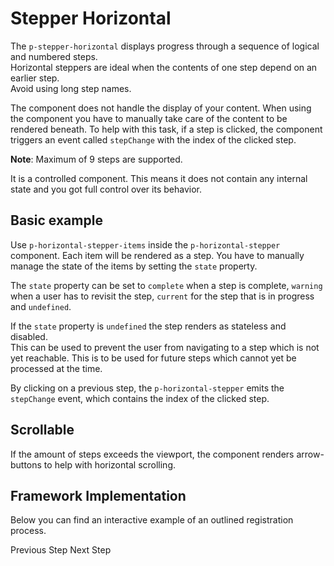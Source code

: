 # Stepper Horizontal

The `p-stepper-horizontal` displays progress through a sequence of logical and numbered steps.  
Horizontal steppers are ideal when the contents of one step depend on an earlier step.  
Avoid using long step names.

The component does not handle the display of your content. When using the component you have to manually take care of
the content to be rendered beneath. To help with this task, if a step is clicked, the component triggers an event called
`stepChange` with the index of the clicked step.

**Note**: Maximum of 9 steps are supported.

It is a controlled component. This means it does not contain any internal state and you got full control over its
behavior.

<TableOfContents></TableOfContents>

## Basic example

Use `p-horizontal-stepper-items` inside the `p-horizontal-stepper` component. Each item will be rendered as a step. You
have to manually manage the state of the items by setting the `state` property.

The `state` property can be set to `complete` when a step is complete, `warning` when a user has to revisit the step,
`current` for the step that is in progress and `undefined`.

If the `state` property is `undefined` the step renders as stateless and disabled.  
This can be used to prevent the user from navigating to a step which is not yet reachable. This is to be used for future
steps which cannot yet be processed at the time.

By clicking on a previous step, the `p-horizontal-stepper` emits the `stepChange` event, which contains the index of the
clicked step.

<Playground :config="config" :markup="basic"></Playground>

## Scrollable

If the amount of steps exceeds the viewport, the component renders arrow-buttons to help with horizontal scrolling.

<Playground :config="config" :markup="scrollable"></Playground>

## Framework Implementation

Below you can find an interactive example of an outlined registration process.

<Playground :frameworkMarkup="codeExample" :config="config">
  <p-stepper-horizontal ref="stepperInteractive" :theme="theme">
    <template v-for="step in steps">
      <p-stepper-horizontal-item :state="step.state">{{step.name}}</p-stepper-horizontal-item>
    </template>  
  </p-stepper-horizontal>

  <template v-for="(content, i) in stepContent">
    <p-text v-if="getActiveStepIndex(steps) === i" :theme="theme" class="mock-content">{{ content }}</p-text>
  </template>

  <p-button-group>
    <p-button
      icon="arrow-head-left"
      variant="tertiary"
      :disabled="getActiveStepIndex(steps) === 0"
      :theme="theme"
      @click="onNextPrevStep('prev')"
    >
      Previous Step
    </p-button>
    <p-button
      variant="primary"
      :disabled="getActiveStepIndex(steps) === steps.length - 1"
      :theme="theme"
      @click="onNextPrevStep('next')"
    >
      Next Step
    </p-button>
  </p-button-group>
</Playground>

<script lang="ts">
import Vue from 'vue';
import Component from 'vue-class-component';
import { getStepperHorizontalCodeSamples } from '@porsche-design-system/shared';
import type { Theme } from '@/models';

@Component
export default class Code extends Vue {
  config = { themeable: true };
  codeExample = getStepperHorizontalCodeSamples();
  
  basic = `<p-stepper-horizontal>
  <p-stepper-horizontal-item state="complete">Step 1</p-stepper-horizontal-item>
  <p-stepper-horizontal-item state="warning">Step 2</p-stepper-horizontal-item>
  <p-stepper-horizontal-item state="current">Step 3</p-stepper-horizontal-item>
  <p-stepper-horizontal-item>Step 4</p-stepper-horizontal-item>
</p-stepper-horizontal>`;
  
  scrollable = `<div style="max-width: 600px">
  <p-stepper-horizontal>
    <p-stepper-horizontal-item state="complete">Step 1</p-stepper-horizontal-item>
    <p-stepper-horizontal-item state="complete">Step 2</p-stepper-horizontal-item>
    <p-stepper-horizontal-item state="complete">Step 3</p-stepper-horizontal-item>
    <p-stepper-horizontal-item state="complete">Step 4</p-stepper-horizontal-item>
    <p-stepper-horizontal-item state="complete">Step 5</p-stepper-horizontal-item>
    <p-stepper-horizontal-item state="current">Step 6</p-stepper-horizontal-item>
    <p-stepper-horizontal-item>Step 7</p-stepper-horizontal-item>
    <p-stepper-horizontal-item>Step 8</p-stepper-horizontal-item>
    <p-stepper-horizontal-item>Step 9</p-stepper-horizontal-item>
  </p-stepper-horizontal>
</div>`;

  steps = [
    {
      state: 'current',
      name: 'Enter personal details',
    },
    {
      name: 'Confirm e-mail',
    },
    {
      name: 'Set password',
    },
  ];

  stepContent = [
    'A form with personal details could be displayed here.',
    'A form with a verification code input field could be displayed here.',
    'A form with a password input field could be displayed here.',
  ];

  getActiveStepIndex(steps) {
    return steps.findIndex((step) => step.state === 'current');
  }
  
  onNextPrevStep(direction) {
    const newState = [...this.steps];
    const activeStepIndex = this.getActiveStepIndex(newState);

    if (direction === 'next') {
      newState[activeStepIndex].state = 'complete';
      newState[activeStepIndex + 1].state = 'current';
    } else {
      delete newState[activeStepIndex].state;
      newState[activeStepIndex - 1].state = 'current';
    }

    this.steps = newState;
  }
  mounted() {   
    /* initially update accordion with open attribute in playground */
    this.registerEvents();

    /* theme switch needs to register event listeners again */
    const themeTabs = this.$el.querySelectorAll('.playground > p-tabs-bar');
    themeTabs.forEach(tab => tab.addEventListener('tabChange', () => {
      this.registerEvents();
    }));
  }

  updated(){
    this.registerEvents(); 
  }

  registerEvents() {    
    this.$refs.stepperInteractive.addEventListener('stepChange', (e) => {
      const { activeStepIndex } = e.detail;

      const newState = [...this.steps];
      newState[activeStepIndex].state = 'current';
      for (let i = activeStepIndex + 1; i < newState.length; i++) {
        /* reset step state when going back via stepper horizontal item click */
        delete newState[i].state;
      }
      this.steps = newState;
    });
  }

  get theme(): Theme {
    return this.$store.getters.theme;
  }
}
</script>

<style>
  .mock-content {
    padding: 2rem;
  }
</style>
